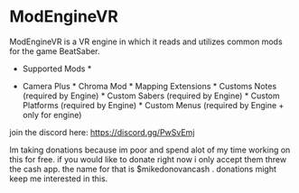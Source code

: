 # ModEngineVR
ModEngineVR is a VR engine in which it reads and utilizes common mods for the game BeatSaber.

* Supported Mods *

* Camera Plus
              * Chroma Mod
              * Mapping Extensions
              * Customs Notes (required by Engine)
              * Custom Sabers (required by Engine)
              * Custom Platforms (required by Engine)
              * Custom Menus (required by Engine + only for engine)

join the discord here: https://discord.gg/PwSvEmj

Im taking donations because im poor and spend alot of my time working on this for free. if you would like to donate right now i only accept them threw the cash app. the name for that is $mikedonovancash . donations might keep me interested in this.
